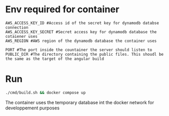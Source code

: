 # Env required for container

```
AWS_ACCESS_KEY_ID #Access id of the secret key for dynamodb databse connection
AWS_ACCESS_KEY_SECRET #Secret access key for dynamodb database the cotaiener uses
AWS_REGION #AWS region of the dynamodb database the container uses

PORT #The port inside the countainer the server should listen to
PUBLIC_DIR #The directory containing the public files. This shoudl be the same as the target of the angular build
```

# Run 

```cmd
./cmd/build.sh && docker compose up
```

The container uses the temporary database int the docker network for developpement purposes
